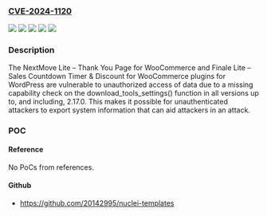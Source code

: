 ### [CVE-2024-1120](https://cve.mitre.org/cgi-bin/cvename.cgi?name=CVE-2024-1120)
![](https://img.shields.io/static/v1?label=Product&message=Finale%20Lite%20%E2%80%93%20Sales%20Countdown%20Timer%20%26%20Discount%20for%20WooCommerce&color=blue)
![](https://img.shields.io/static/v1?label=Product&message=NextMove%20Lite%20%E2%80%93%20Thank%20You%20Page%20for%20WooCommerce&color=blue)
![](https://img.shields.io/static/v1?label=Version&message=*%3C%3D%202.17.0%20&color=brighgreen)
![](https://img.shields.io/static/v1?label=Version&message=*%3C%3D%202.18.0%20&color=brighgreen)
![](https://img.shields.io/static/v1?label=Vulnerability&message=CWE-862%20Missing%20Authorization&color=brighgreen)

### Description

The NextMove Lite – Thank You Page for WooCommerce and Finale Lite – Sales Countdown Timer & Discount for WooCommerce plugins for WordPress are vulnerable to unauthorized access of data due to a missing capability check on the download_tools_settings() function in all versions up to, and including, 2.17.0. This makes it possible for unauthenticated attackers to export system information that can aid attackers in an attack.

### POC

#### Reference
No PoCs from references.

#### Github
- https://github.com/20142995/nuclei-templates

